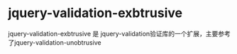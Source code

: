 # jquery-validation-exbtrusive
jquery-validation-exbtrusive 是 jquery-validation验证库的一个扩展，主要参考了jquery-validation-unobtrusive
